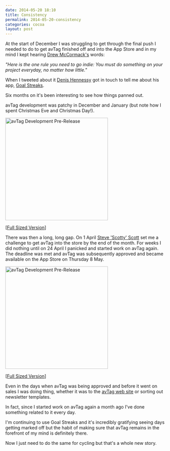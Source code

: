 ```yaml
---
date: 2014-05-20 18:10
title: Consistency
permalink: 2014-05-20-consistency
categories: cocoa
layout: post
---
```


At the start of December I was struggling to get through the final push I needed to do to get avTag finished off and into the App Store and in my mind I kept hearing [Drew McCormack's](https://twitter.com/drewmccormack) words:

<cite>"Here is the one rule you need to go indie: You must do something on your project everyday, no matter how little."<cite>

When I tweeted about it [Denis Hennessy](https://twitter.com/denishennessy) got in touch to tell me about his app, [Goal Streaks](https://itunes.apple.com/gb/app/goal-streaks-daily-goals-habits/id501852506?mt=8&uo=4&at=10lGfq).

Six months on it's been interesting to see how things panned out.

avTag development was patchy in December and January (but note how I spent Christmas Eve and Christmas Day!).

<img src="http://images.swwritings.com/2014-05-20-consistency-01.png" alt="avTag Development Pre-Release" width="320" />

[<a href="http://images.swwritings.com/2014-05-20-consistency-01.png" target="_blank">Full Sized Version</a>]

There was then a long, long gap. On 1 April [Steve 'Scotty' Scott](https://twitter.com/macdevnet) set me a challenge to get avTag into the store by the end of the month. For weeks I did nothing until on 24 April I panicked and started work on avTag again. The deadline was met and avTag was subsequently approved and became available on the App Store on Thursday 8 May.

<img src="http://images.swwritings.com/2014-05-20-consistency-02.png" alt="avTag Development Pre-Release" width="320" />

[<a href="http://images.swwritings.com/2014-05-20-consistency-02.png" target="_blank">Full Sized Version</a>]

Even in the days when avTag was being approved and before it went on sales I was doing thing, whether it was to the [avTag web site](http://avtag.it) or sorting out newsletter templates.

In fact, since I started work on avTag again a month ago I've done something related to it every day.

I'm continuing to use Goal Streaks and it's incredibly gratifying seeing days getting marked off but the habit of making sure that avTag remains in the forefront of my mind is definitely there.

Now I just need to do the same for cycling but that's a whole new story.
